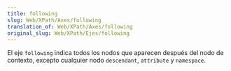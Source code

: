 ```yaml
---
title: following
slug: Web/XPath/Axes/following
translation_of: Web/XPath/Axes/following
original_slug: Web/XPath/Ejes/following
---
```


El eje `following` indica todos los nodos que aparecen después del nodo de contexto, excepto cualquier nodo `descendant`, `attribute` y `namespace`.
